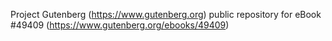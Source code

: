 Project Gutenberg (https://www.gutenberg.org) public repository for eBook #49409 (https://www.gutenberg.org/ebooks/49409)
